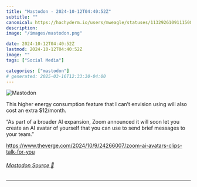 ```yaml
---
title: "Mastodon - 2024-10-12T04:40:52Z"
subtitle: ""
canonical: https://hachyderm.io/users/mweagle/statuses/113292610911150816
description:
image: "/images/mastodon.png"

date: 2024-10-12T04:40:52Z
lastmod: 2024-10-12T04:40:52Z
image: ""
tags: ["Social Media"]

categories: ["mastodon"]
# generated: 2025-03-16T12:33:30-04:00
---
```

![Mastodon](/images/mastodon.png)

<p>This higher energy consumption feature that I can’t envision using will also cost an extra $12/month. </p><p>“As part of a broader AI expansion, Zoom announced it will soon let you create an AI avatar of yourself that you can use to send brief messages to your team.”</p><p><a href="https://www.theverge.com/2024/10/9/24266007/zoom-ai-avatars-clips-talk-for-you" target="_blank" rel="nofollow noopener noreferrer" translate="no"><span class="invisible">https://www.</span><span class="ellipsis">theverge.com/2024/10/9/2426600</span><span class="invisible">7/zoom-ai-avatars-clips-talk-for-you</span></a></p>


###### [Mastodon Source 🐘](https://hachyderm.io/@mweagle/113292610911150816)

___
